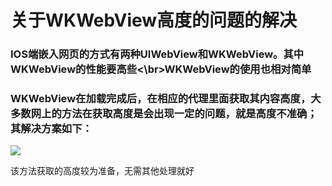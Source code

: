 
# 关于WKWebView高度的问题的解决

### IOS端嵌入网页的方式有两种UIWebView和WKWebView。其中WKWebView的性能要高些<\br>WKWebView的使用也相对简单

### WKWebView在加载完成后，在相应的代理里面获取其内容高度，大多数网上的方法在获取高度是会出现一定的问题，就是高度不准确；其解决方案如下：

![](https://github.com/zhanghouqi/DevelopDocuments/blob/master/Images/B6149FFE-1FFA-4FCB-99E1-893B47BBDEBB.png)

该方法获取的高度较为准备，无需其他处理就好